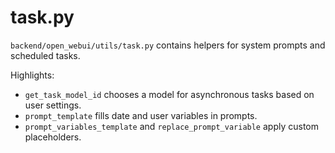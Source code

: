 # task.py

`backend/open_webui/utils/task.py` contains helpers for system prompts and scheduled tasks.

Highlights:
- `get_task_model_id` chooses a model for asynchronous tasks based on user settings.
- `prompt_template` fills date and user variables in prompts.
- `prompt_variables_template` and `replace_prompt_variable` apply custom placeholders.
